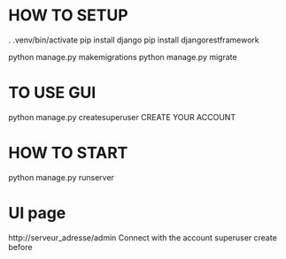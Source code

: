 # HOW TO SETUP 

. .venv/bin/activate 
pip install django
pip install djangorestframework

python manage.py makemigrations
python manage.py migrate

# TO USE GUI 

python manage.py createsuperuser
CREATE YOUR ACCOUNT

# HOW TO START

python manage.py runserver

# UI page

http://serveur_adresse/admin
Connect with the account superuser create before
